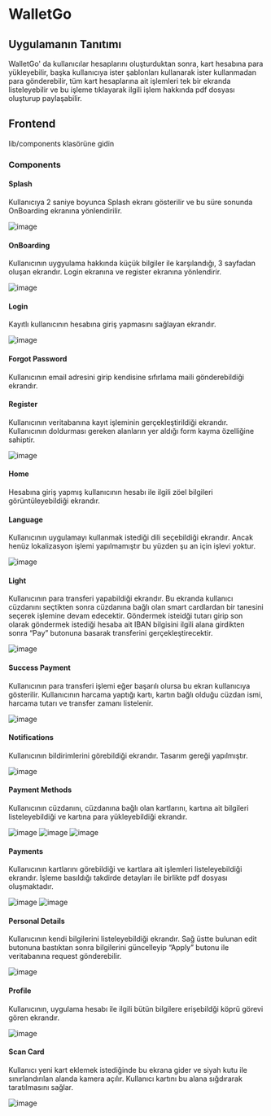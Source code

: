 # WalletGo #

## Uygulamanın Tanıtımı ##
WalletGo' da kullanıcılar hesaplarını oluşturduktan sonra, kart hesabına para yükleyebilir, başka kullanıcıya ister şablonları kullanarak ister kullanmadan para gönderebilir, tüm kart hesaplarına ait işlemleri tek bir ekranda listeleyebilir ve bu işleme tıklayarak ilgili işlem hakkında pdf dosyası oluşturup paylaşabilir.

## Frontend ##
lib/components klasörüne gidin
### Components ###

#### Splash ####
Kullanıcıya 2 saniye boyunca Splash ekranı gösterilir ve bu süre sonunda OnBoarding ekranına yönlendirilir.

![image](https://user-images.githubusercontent.com/56110811/213872571-7f961e06-74e1-4898-9ee7-41cf076364fa.png)

#### OnBoarding ####
Kullanıcının uygyulama hakkında küçük bilgiler ile karşılandığı, 3 sayfadan oluşan ekrandır. Login ekranına ve register ekranına yönlendirir. 

![image](https://user-images.githubusercontent.com/56110811/213872595-080dcc90-e8dc-4871-a9ce-69f47f1ea87e.png)

#### Login ####
Kayıtlı kullanıcının hesabına giriş yapmasını sağlayan ekrandır.

![image](https://user-images.githubusercontent.com/56110811/213872602-3e1681be-e794-4d99-aa87-7b976443cfbe.png)

#### Forgot Password ####
Kullanıcının email adresini girip kendisine sıfırlama maili gönderebildiği ekrandır.

#### Register ####
Kullanıcının veritabanına kayıt işleminin gerçekleştirildiği ekrandır. Kullanıcının doldurması gereken alanların yer aldığı form kayma özelliğine sahiptir.

![image](https://user-images.githubusercontent.com/56110811/213872609-54576ee3-7422-405b-836a-81d732cdd0da.png)

#### Home ####
Hesabına giriş yapmış kullanıcının hesabı ile ilgili zöel bilgileri görüntüleyebildiği ekrandır.

#### Language ####
Kullanıcının uygulamayı kullanmak istediği dili seçebildiği ekrandır. Ancak henüz lokalizasyon işlemi yapılmamıştır bu yüzden şu an için işlevi yoktur.

![image](https://user-images.githubusercontent.com/56110811/213872681-ecec7886-4436-4c75-8ea2-5d4448f213e7.png)

#### Light ####
Kullanıcının para transferi yapabildiği ekrandır. Bu ekranda kullanıcı cüzdanını seçtikten sonra cüzdanına bağlı olan smart cardlardan bir tanesini seçerek işlemine devam edecektir. Göndermek isteidği tutarı girip son olarak göndermek istediği hesaba ait IBAN bilgisini ilgili alana girdikten sonra  “Pay” butonuna basarak transferini gerçekleştirecektir.

![image](https://user-images.githubusercontent.com/56110811/213872689-99ed6c32-97ea-4211-a476-2dd5bcc9dbf5.png)

#### Success Payment ####
Kullanıcının para transferi işlemi eğer başarılı olursa bu ekran kullanıcıya gösterilir. Kullanıcının harcama yaptığı kartı, kartın bağlı olduğu cüzdan ismi, harcama tutarı ve transfer zamanı listelenir.

![image](https://user-images.githubusercontent.com/56110811/213872698-4e71439f-513f-4e6d-95ef-aa58df1ae2d1.png)

#### Notifications ####
Kullanıcının bildirimlerini görebildiği ekrandır. Tasarım gereği yapılmıştır.

![image](https://user-images.githubusercontent.com/56110811/213872706-96ed9c46-ca73-4784-aa23-dedd5bf92951.png)

#### Payment Methods ####
Kullanıcının cüzdanını, cüzdanına bağlı olan kartlarını, kartına ait bilgileri listeleyebildiği ve kartına para yükleyebildiği ekrandır. 

![image](https://user-images.githubusercontent.com/56110811/213872722-b4f6498e-6ee4-446a-be40-134460514d60.png)
![image](https://user-images.githubusercontent.com/56110811/213872727-5c352151-bebf-4276-bdf9-53178147536c.png)
![image](https://user-images.githubusercontent.com/56110811/213872729-d1f5c721-61c2-4a25-9184-9d604114b66d.png)

#### Payments ####
Kullanıcının kartlarını görebildiği ve kartlara ait işlemleri listeleyebildiği ekrandır. İşleme basıldığı takdirde detayları ile birlikte pdf dosyası oluşmaktadır.

![image](https://user-images.githubusercontent.com/56110811/213872739-55fd06c9-5182-4d0a-b383-9bd1d4598351.png)
![image](https://user-images.githubusercontent.com/56110811/213872745-4edabb5d-32b6-4067-8554-4b5c8bcf6359.png)

#### Personal Details ####
Kullanıcının kendi bilgilerini listeleyebildiği ekrandır. Sağ üstte bulunan edit butonuna bastıktan sonra bilgilerini güncelleyip “Apply” butonu ile veritabanına request gönderebilir.

![image](https://user-images.githubusercontent.com/56110811/213872754-6872365a-8775-45b0-b0ea-1efda0f99f4b.png)

#### Profile ####
Kullanıcının, uygulama hesabı ile ilgili bütün bilgilere erişebildği köprü görevi gören ekrandır.

![image](https://user-images.githubusercontent.com/56110811/213872764-cc266d4c-9b6b-408b-909d-e65c86409ac5.png)

#### Scan Card ####
Kullanıcı yeni kart eklemek istediğinde bu ekrana gider ve siyah kutu ile sınırlandırılan alanda kamera açılır. Kullanıcı kartını bu alana sığdırarak taratılmasını sağlar.

![image](https://user-images.githubusercontent.com/56110811/213872773-8b9b89df-bd98-465d-9045-a5db6e5f3d6a.png)


